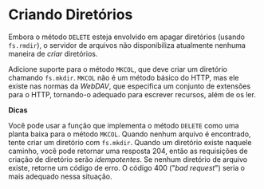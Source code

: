 # Criando Diretórios

Embora o método `DELETE` esteja envolvido em apagar diretórios (usando `fs.rmdir`), o servidor de arquivos não disponibiliza atualmente nenhuma maneira de _criar_ diretórios.

Adicione suporte para o método `MKCOL`, que deve criar um diretório chamando `fs.mkdir`. `MKCOL` não é um método básico do HTTP, mas ele existe nas normas da _WebDAV_, que especifica um conjunto de extensões para o HTTP, tornando-o adequado para escrever recursos, além de os ler.

**Dicas**

Você pode usar a função que implementa o método `DELETE` como uma planta baixa para o método `MKCOL`. Quando nenhum arquivo é encontrado, tente criar um diretório com `fs.mkdir`. Quando um diretório existe naquele caminho, você pode retornar uma resposta 204, então as requisições de criação de diretório serão _idempotentes_. Se nenhum diretório de arquivo existe, retorne um código de erro. O código 400 ("_bad request_") seria o mais adequado nessa situação.
